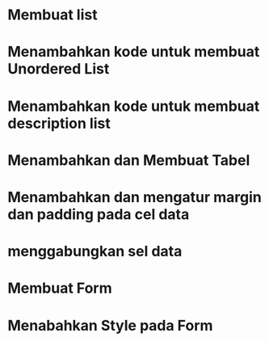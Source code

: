 # Membuat list
# Menambahkan kode untuk membuat Unordered List
# Menambahkan kode untuk membuat description list
# Menambahkan dan Membuat Tabel
# Menambahkan dan mengatur margin dan padding pada cel data
# menggabungkan sel data
# Membuat Form
# Menabahkan Style pada Form
